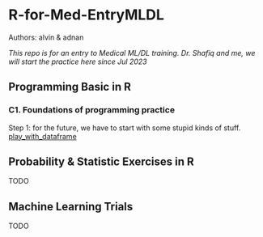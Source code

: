# R-for-Med-EntryMLDL
Authors: alvin & adnan

_This repo is for an entry to Medical ML/DL training. Dr. Shafiq and me, we will start the practice here since Jul 2023_

## Programming Basic in R
### C1. Foundations of programming practice
Step 1: for the future, we have to start with some stupid kinds of stuff. [play_with_dataframe](/Programming_Basic_in_R/play_with_dataframe.Rmd)



## Probability & Statistic Exercises in R
TODO

## Machine Learning Trials
TODO
